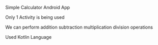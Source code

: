 
Simple Calculator Android App

Only 1 Activity is being used

We can perform 
addition
subtraction 
multiplication 
division operations 


Used Kotlin Language 



